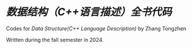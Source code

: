 # *数据结构（C++语言描述）全书代码*

 Codes for *Data Structure(C++ Language Description)* by Zhang Tongzhen

Written during the fall semester in 2024.
